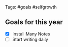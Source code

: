 Tags: #goals #selfgrowth

## Goals for this year

- [x] Install Many Notes
- [ ] Start writing daily
